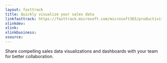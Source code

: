 ```yaml
---
layout: fasttrack
title: Quickly visualize your sales data
linkfasttrack: https://fasttrack.microsoft.com/microsoft365/productivitylibrary/Quickly-visualize-your-sales-data 
xlinkdev: 
xlink: 
xlinkbusiness: 
xsource: 
---
```

Share compelling sales data visualizations and dashboards with your team for better collaboration.